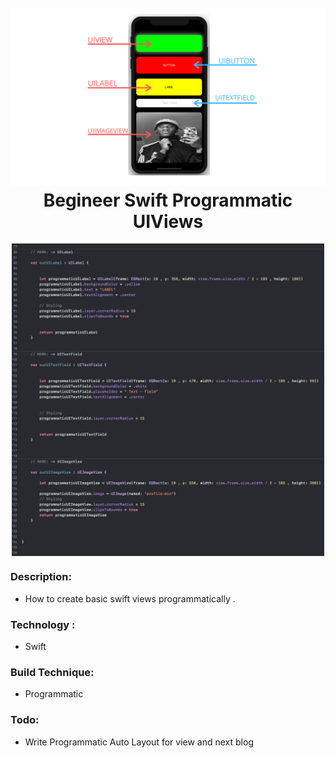 
<h1 align="center">
  <br>
  <img src="UI/views.png" alt="UIViews">
  <br>
  Begineer Swift Programmatic UIViews  
  <br>
</h1>


<p align="center">
<img src="UI/one.png"
         alt="ViewController" width="500" height="500" align="center">


### Description:

* How to create basic swift views programmatically . 


### Technology :

* Swift 

### Build Technique:

* Programmatic


### Todo: 

* Write Programmatic Auto Layout for view and next blog





